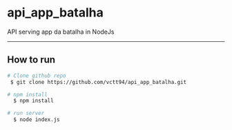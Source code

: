 # api_app_batalha

API serving app da batalha in NodeJs

-------------------------------------------------------------------------------------------------------------------------------------------------------------------------------

## How to run

```bash
# Clone github repo
 $ git clone https://github.com/vctt94/api_app_batalha.git

# npm install
  $ npm install

# run server
  $ node index.js  

```